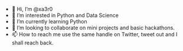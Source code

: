 - 👋 Hi, I’m @xa3r0
- 👀 I’m interested in Python and Data Science
- 🌱 I’m currently learning Python
- 💞️ I’m looking to collaborate on mini projects and basic hackathons.
- 📫 How to reach me use the same handle on Twitter, tweet out and I shall reach back.

<!---
xa3r0/xa3r0 is a ✨ special ✨ repository because its `README.md` (this file) appears on your GitHub profile.
You can click the Preview link to take a look at your changes.
--->
